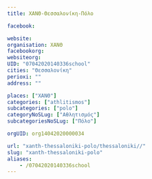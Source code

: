 ```yaml
---
title: ΧΑΝΘ-Θεσσαλονίκη-Πόλο

facebook:

website:
organisation: ΧΑΝΘ
facebookorg:
websiteorg:
UID: "07042020140336school"
cities: "Θεσσαλονίκη"
perioxi: ""
address: ""

places: ["ΧΑΝΘ"]
categories: ["athlitismos"]
subcategories: ["polo"]
categoryNoSLug: ["Αθλητισμός"]
subcategoriesNoSLug: ["Πόλο"]

orgUID: org14042020000034

url: "xanth-thessaloniki-polo/thessaloniki//"
slug: "xanth-thessaloniki-polo"
aliases:
    - /07042020140336school
---
```





